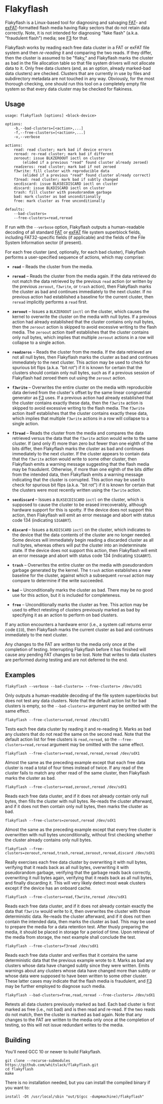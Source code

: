 [F3]: https://github.com/AltraMayor/f3 "F3 - Fight Flash Fraud"

[FAT]: http://download.microsoft.com/download/1/6/1/161ba512-40e2-4cc9-843a-923143f3456c/fatgen103.doc

[exFAT]: https://docs.microsoft.com/en-us/windows/win32/fileio/exfat-specification


# Flakyflash

Flakyflash is a Linux-based tool for diagnosing and salvaging [FAT][]- and [exFAT][]-formatted flash media having flaky sectors that do not retain data correctly. Note, it is not intended for diagnosing "fake flash" (a.k.a. "fraudulent flash") media; see [F3][] for that.

Flakyflash works by reading each free data cluster in a FAT or exFAT file system and then *re-reading* it and comparing the two reads. If they differ, then the cluster is assumed to be "flaky," and Flakyflash marks the cluster as bad in the file allocation table so that file system drivers will not allocate data to it. Only free data clusters (and, as an option, already marked-bad data clusters) are checked. Clusters that are currently in use by files and subdirectory metadata are not touched in any way. Obviously, for the most thorough checking, one should run this tool on a completely empty file system so that every data cluster may be checked for flakiness.

## Usage

```
usage: flakyflash [options] <block-device>

options:
	-b,--bad-clusters=[<action>,...]
	-f,--free-clusters=[<action>,...]
	-v,--verbose

actions:
	read: read cluster; mark bad if device errors
	reread: re-read cluster; mark bad if different
	zeroout: issue BLKZEROOUT ioctl on cluster
		(elided if a previous "read" found cluster already zeroed)
	readzeros: read cluster; mark bad if not zeroed
	f3write: fill cluster with reproducible data
		(elided if a previous "read" found cluster already correct)
	f3read: read cluster; mark bad if subtly changed
	secdiscard: issue BLKSECDISCARD ioctl on cluster
	discard: issue BLKDISCARD ioctl on cluster
	trash: fill cluster with pseudorandom garbage
	bad: mark cluster as bad unconditionally
	free: mark cluster as free unconditionally

defaults:
	--bad-clusters=
	--free-clusters=read,reread
```

If run with the `--verbose` option, Flakyflash outputs a human-readable decoding of all standard [FAT][] or [exFAT][] file system superblock fields, including FAT32-specific fields (if applicable) and the fields of the File System Information sector (if present).

For each free cluster (and, optionally, for each bad cluster), Flakyflash performs a user-specified sequence of actions, which may comprise:

* **`read`** – Reads the cluster from the media.

* **`reread`** – Reads the cluster from the media again. If the data retrieved do not match the data retrieved by the previous `read` action (or written by the previous `zeroout`, `f3write`, or `trash` action), then Flakyflash marks the cluster as bad and continues immediately to the next cluster. If no previous action had established a baseline for the current cluster, then `reread` implicitly performs a `read` first.

* **`zeroout`** – Issues a `BLKZEROOUT` `ioctl` on the cluster, which causes the kernel to overwrite the cluster on the media with null bytes. If a previous action had already established that the cluster contains only null bytes, then the `zeroout` action is skipped to avoid excessive writing to the flash media. The `zeroout` action itself establishes that the cluster contains only null bytes, which implies that multiple `zeroout` actions in a row will collapse to a single action.

* **`readzeros`** – Reads the cluster from the media. If the data retrieved are not all null bytes, then Flakyflash marks the cluster as bad and continues immediately to the next cluster. This action may be used to check for spurious bit flips (a.k.a. "bit rot") if it is known for certain that the clusters should contain only null bytes, such as if a previous session of Flakyflash had zeroed them out using the `zeroout` action.

* **`f3write`** – Overwrites the entire cluster on the media with reproducible data derived from the cluster's offset by the same linear congruential generator as [F3][] uses. If a previous action had already established that the cluster contains exactly these data, then the `f3write` action is skipped to avoid excessive writing to the flash media. The `f3write` action itself establishes that the cluster contains exactly these data, which implies that multiple `f3write` actions in a row will collapse to a single action.

* **`f3read`** – Reads the cluster from the media and compares the data retrieved versus the data that the `f3write` action would write to the same cluster. If (and only if) more than zero but fewer than one eighth of the bits differ, then Flakyflash marks the cluster as bad and continues immediately to the next cluster. If the cluster appears to contain data that the `f3write` action would write to some other cluster, then Flakyflash emits a warning message suggesting that the flash media may be fraudulent. Otherwise, if more than one eighth of the bits differ from the intended data, then Flakyflash emits a warning message indicating that the cluster is corrupted. This action may be used to check for spurious bit flips (a.k.a. "bit rot") if it is known for certain that the clusters were most recently written using the `f3write` action.

* **`secdiscard`** – Issues a `BLKSECDISCARD` `ioctl` on the cluster, which is supposed to cause the cluster to be erased irrecoverably, although hardware support for this is spotty. If the device does not support this action, then Flakyflash will emit an error message and abort with status code 134 (indicating `SIGABRT`).

* **`discard`** – Issues a `BLKDISCARD` `ioctl` on the cluster, which indicates to the device that the data contents of the cluster are no longer needed. Some devices will immediately begin reading a discarded cluster as all null bytes, whereas others will put the cluster into an indeterminate state. If the device does not support this action, then Flakyflash will emit an error message and abort with status code 134 (indicating `SIGABRT`).

* **`trash`** – Overwrites the entire cluster on the media with pseudorandom garbage generated by the kernel. The `trash` action establishes a new baseline for the cluster, against which a subsequent `reread` action may compare to determine if the write succeeded.

* **`bad`** – Unconditionally marks the cluster as bad. There may be no good use for this action, but it is included for completeness.

* **`free`** – Unconditionally marks the cluster as free. This action may be used to effect retesting of clusters previously marked as bad by specifying it as an action to perform on bad clusters.

If any action encounters a hardware error (i.e., a system call returns error code `EIO`), then Flakyflash marks the current cluster as bad and continues immediately to the next cluster.

Any changes to the FAT are written to the media only once at the completion of testing. Interrupting Flakyflash before it has finished will cause any pending FAT changes to be lost. Note that writes to data clusters are performed *during* testing and are not deferred to the end.

## Examples

	flakyflash --verbose --bad-clusters= --free-clusters= /dev/sdX1

Only outputs a human-readable decoding of the file system superblocks but does not test any data clusters. Note that the default action list for bad clusters is empty, so the `--bad-clusters=` argument may be omitted with the same effect.

	flakyflash --free-clusters=read,reread /dev/sdX1

Tests each free data cluster by reading it and re-reading it. Marks as bad any clusters that do not read the same on the second read. Note that the default action list for free clusters is `read,reread`, so the `--free-clusters=read,reread` argument may be omitted with the same effect.

	flakyflash --free-clusters=read,reread,reread,reread /dev/sdX1

Almost the same as the preceding example except that each free data cluster is read a total of four times instead of twice. If any read of the cluster fails to match any other read of the same cluster, then Flakyflash marks the cluster as bad.

	flakyflash --free-clusters=read,zeroout,reread /dev/sdX1

Reads each free data cluster, and if it does not already contain only null bytes, then fills the cluster with null bytes. Re-reads the cluster afterward, and if it does not then contain only null bytes, then marks the cluster as bad.

	flakyflash --free-clusters=zeroout,reread /dev/sdX1

Almost the same as the preceding example except that every free cluster is overwritten with null bytes unconditionally, without first checking whether the cluster already contains only null bytes.

	flakyflash --free-clusters=zeroout,reread,trash,reread,zeroout,reread,discard /dev/sdX1

Really exercises each free data cluster by overwriting it with null bytes, verifying that it reads back as all null bytes, overwriting it with pseudorandom garbage, verifying that the garbage reads back correctly, overwriting it null bytes again, verifying that it reads back as all null bytes, and finally discarding it. This will very likely detect most weak clusters except if the device has an onboard cache.

	flakyflash --free-clusters=read,f3write,reread /dev/sdX1

Reads each free data cluster, and if it does not already contain exactly the data that `f3write` would write to it, then overwrites the cluster with those deterministic data. Re-reads the cluster afterward, and if it does not then contain the intended data, then marks the cluster as bad. This may be used to prepare the media for a data retention test. After thusly preparing the media, it should be placed in storage for a period of time. Upon retrieval of the media from storage, the next example shall conclude the test.

	flakyflash --free-clusters=f3read /dev/sdX1

Reads each free data cluster and verifies that it contains the same deterministic data that the previous example wrote to it. Marks as bad any clusters whose data have changed subtly since they were written. Emits warnings about any clusters whose data have changed more than subtly or whose data were supposed to have been written to some other cluster. These latter cases may indicate that the flash media is fraudulent, and [F3][] may be further employed to diagnose such media.

	flakyflash --bad-clusters=free,read,reread --free-clusters= /dev/sdX1

Retests all data clusters previously marked as bad. Each bad cluster is first marked as free (i.e., not bad) and is then read and re-read. If the two reads do not match, then the cluster is marked as bad again. Note that any changes to the FAT are written to the media only once at the completion of testing, so this will not issue redundant writes to the media.


## Building

You'll need GCC 10 or newer to build Flakyflash.

	git clone --recurse-submodules https://github.com/whitslack/flakyflash.git
	cd flakyflash
	make

There is no installation needed, but you can install the compiled binary if you want to:

	install -Dt /usr/local/sbin "out/$(gcc -dumpmachine)/flakyflash"
